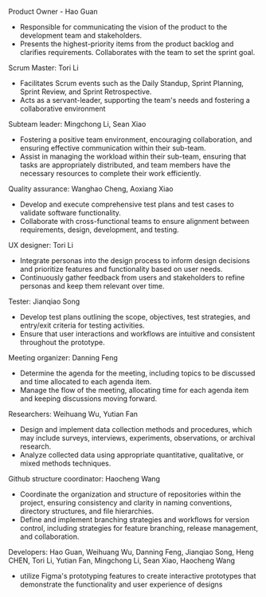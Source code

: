 Product Owner - Hao Guan
* Responsible for communicating the vision of the product to the development team and stakeholders. 
* Presents the highest-priority items from the product backlog and clarifies requirements. Collaborates with the team to set the sprint goal.

Scrum Master: Tori Li  
* Facilitates Scrum events such as the Daily Standup, Sprint Planning, Sprint Review, and Sprint Retrospective.
* Acts as a servant-leader, supporting the team's needs and fostering a collaborative environment

Subteam leader: Mingchong Li, Sean Xiao
* Fostering a positive team environment, encouraging collaboration, and ensuring effective communication within their sub-team.
* Assist in managing the workload within their sub-team, ensuring that tasks are appropriately distributed, and team members have the necessary resources to complete their work efficiently.

Quality assurance: Wanghao Cheng, Aoxiang Xiao
* Develop and execute comprehensive test plans and test cases to validate software functionality.
* Collaborate with cross-functional teams to ensure alignment between requirements, design, development, and testing.

UX designer: Tori Li  
* Integrate personas into the design process to inform design decisions and prioritize features and functionality based on user needs.
* Continuously gather feedback from users and stakeholders to refine personas and keep them relevant over time.

Tester: Jianqiao Song   
* Develop test plans outlining the scope, objectives, test strategies, and entry/exit criteria for testing activities.
* Ensure that user interactions and workflows are intuitive and consistent throughout the prototype.

Meeting organizer: Danning Feng  
* Determine the agenda for the meeting, including topics to be discussed and time allocated to each agenda item.
* Manage the flow of the meeting, allocating time for each agenda item and keeping discussions moving forward.

Researchers: Weihuang Wu, Yutian Fan   
* Design and implement data collection methods and procedures, which may include surveys, interviews, experiments, observations, or archival research.
* Analyze collected data using appropriate quantitative, qualitative, or mixed methods techniques.

Github structure coordinator: Haocheng Wang  
* Coordinate the organization and structure of repositories within the project, ensuring consistency and clarity in naming conventions, directory structures, and file hierarchies.
* Define and implement branching strategies and workflows for version control, including strategies for feature branching, release management, and collaboration.

Developers: Hao Guan, Weihuang Wu, Danning Feng, Jianqiao Song, Heng CHEN, Tori Li, Yutian Fan, Mingchong Li, Sean Xiao, Haocheng Wang
* utilize Figma's prototyping features to create interactive prototypes that demonstrate the functionality and user experience of designs

